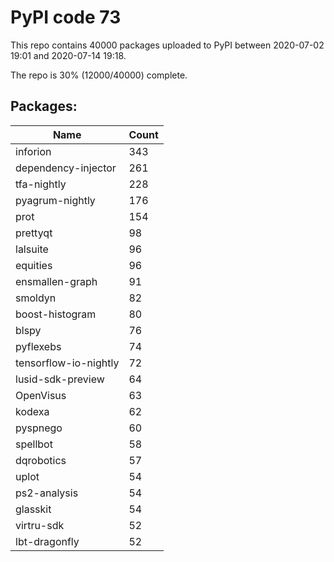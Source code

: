 # PyPI code 73

This repo contains 40000 packages uploaded to PyPI between 
2020-07-02 19:01 and 2020-07-14 19:18.

The repo is 30% (12000/40000) complete.

## Packages:

| Name  | Count |
| ----- | ----- |
| inforion | 343 |
| dependency-injector | 261 |
| tfa-nightly | 228 |
| pyagrum-nightly | 176 |
| prot | 154 |
| prettyqt | 98 |
| lalsuite | 96 |
| equities | 96 |
| ensmallen-graph | 91 |
| smoldyn | 82 |
| boost-histogram | 80 |
| blspy | 76 |
| pyflexebs | 74 |
| tensorflow-io-nightly | 72 |
| lusid-sdk-preview | 64 |
| OpenVisus | 63 |
| kodexa | 62 |
| pyspnego | 60 |
| spellbot | 58 |
| dqrobotics | 57 |
| uplot | 54 |
| ps2-analysis | 54 |
| glasskit | 54 |
| virtru-sdk | 52 |
| lbt-dragonfly | 52 |


